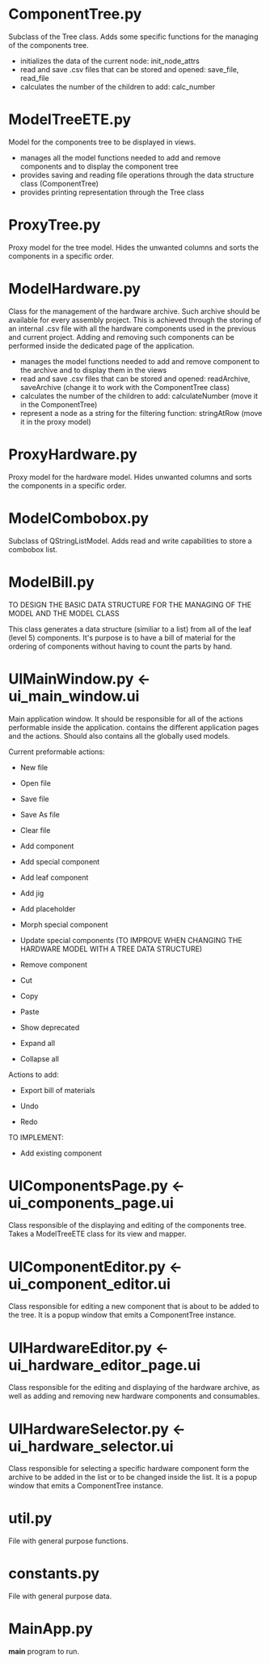 # ComponentTree.py

Subclass of the Tree class. Adds some specific functions for the managing of the components tree.

- initializes the data of the current node: init_node_attrs
- read and save .csv files that can be stored and opened: save_file, read_file
- calculates the number of the children to add: calc_number

# ModelTreeETE.py

Model for the components tree to be displayed in views.

- manages all the model functions needed to add and remove components and to display the component tree
- provides saving and reading file operations through the data structure class (ComponentTree)
- provides printing representation through the Tree class

# ProxyTree.py

Proxy model for the tree model. Hides the unwanted columns and sorts the components in a specific order.

# ModelHardware.py

Class for the management of the hardware archive. Such archive should be available for every assembly project.
This is achieved through the storing of an internal .csv file with all the hardware components used in the previous
and current project. Adding and removing such components can be performed inside the dedicated page of the application.

- manages the model functions needed to add and remove component to the archive and to display them in the views
- read and save .csv files that can be stored and opened: readArchive, saveArchive (change it to work with the ComponentTree class)
- calculates the number of the children to add: calculateNumber (move it in the ComponentTree)
- represent a node as a string for the filtering function: stringAtRow (move it in the proxy model) 

# ProxyHardware.py

Proxy model for the hardware model. Hides unwanted columns and sorts the components in a specific order.

# ModelCombobox.py

Subclass of QStringListModel. Adds read and write capabilities to store a combobox list.

# ModelBill.py

TO DESIGN THE BASIC DATA STRUCTURE FOR THE MANAGING OF THE MODEL AND THE MODEL CLASS

This class generates a data structure (similiar to a list) from all of the leaf (level 5) components.
It's purpose is to have a bill of material for the ordering of components without having to count the parts by hand.

# UIMainWindow.py <- ui_main_window.ui

Main application window. It should be responsible for all of the actions performable inside the application.
contains the different application pages and the actions. Should also contains all the globally used models.

Current preformable actions:
- New file
- Open file
- Save file
- Save As file
- Clear file

- Add component
- Add special component
- Add leaf component
- Add jig
- Add placeholder
- Morph special component
- Update special components (TO IMPROVE WHEN CHANGING THE HARDWARE MODEL WITH A TREE DATA STRUCTURE)
- Remove component
- Cut
- Copy
- Paste

- Show deprecated
- Expand all
- Collapse all

Actions to add:
- Export bill of materials

- Undo
- Redo

TO IMPLEMENT:
- Add existing component


# UIComponentsPage.py <- ui_components_page.ui

Class responsible of the displaying and editing of the components tree.
Takes a ModelTreeETE class for its view and mapper.

# UIComponentEditor.py <- ui_component_editor.ui

Class responsible for editing a new component that is about to be added to the tree.
It is a popup window that emits a ComponentTree instance.

# UIHardwareEditor.py <- ui_hardware_editor_page.ui

Class responsible for the editing and displaying of the hardware archive, as well as adding and removing new
hardware components and consumables.

# UIHardwareSelector.py <- ui_hardware_selector.ui

Class responsible for selecting a specific hardware component form the archive to be added in the list or
to be changed inside the list. It is a popup window that emits a ComponentTree instance.

# util.py

File with general purpose functions.

# constants.py

File with general purpose data.

# MainApp.py

__main__ program to run.